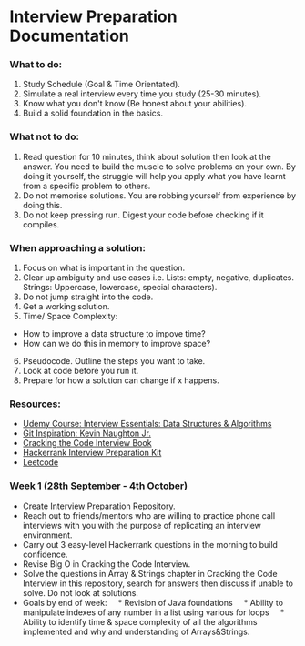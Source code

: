 # Interview Preparation Documentation

### What to do:
1. Study Schedule (Goal & Time Orientated).
2. Simulate a real interview every time you study (25-30 minutes).
3. Know what you don't know (Be honest about your abilities).
4. Build a solid foundation in the basics. 

### What not to do:
1. Read question for 10 minutes, think about solution then look at the answer. You need to build the muscle to solve problems on your own. By doing it yourself, the struggle will help you apply what you have learnt from a specific problem to others. 
2. Do not memorise solutions. You are robbing yourself from experience by doing this. 
3. Do not keep pressing run. Digest your code before checking if it compiles. 

### When approaching a solution:
1. Focus on what is important in the question. 
2. Clear up ambiguity and use cases i.e. Lists: empty, negative, duplicates. Strings: Uppercase, lowercase, special characters).
3. Do not jump straight into the code.
4. Get a working solution.
5. Time/ Space Complexity: 
*	How to improve a data structure to impove time?
* 	How can we do this in memory to improve space?
6. Pseudocode. Outline the steps you want to take.
7. Look at code before you run it. 
8. Prepare for how a solution can change if x happens. 

### Resources: 
*	[Udemy Course: Interview Essentials: Data Structures & Algorithms](https://www.udemy.com/course/coding-interview-essentials)
* 	[Git Inspiration: Kevin Naughton Jr.](https://github.com/kdn251/interviews)
*	[Cracking the Code Interview Book](https://www.academia.edu/38223757/Cracking_the_Coding_Interview_6th_Edition_189_Programming_Questions_and_Solutions)
*	[Hackerrank Interview Preparation Kit](https://www.hackerrank.com/interview/interview-preparation-kit)
*	[Leetcode](https://leetcode.com/)

### Week 1 (28th September - 4th October)
*	Create Interview Preparation Repository.
*	Reach out to friends/mentors who are willing to practice phone call interviews with you with the purpose of replicating an interview environment. 
*	Carry out 3 easy-level Hackerrank questions in the morning to build confidence.
*	Revise Big O in Cracking the Code Interview.
*	Solve the questions in Array & Strings chapter in Cracking the Code Interview in this repository, search for answers then discuss if unable to solve. Do not look at solutions. 
*	Goals by end of week: 
&nbsp;&nbsp;&nbsp; * Revision of Java foundations
&nbsp;&nbsp;&nbsp; * Ability to manipulate indexes of any number in a list using various for loops
&nbsp;&nbsp;&nbsp; * Ability to identify time & space complexity of all the algorithms implemented and why and understanding of Arrays&Strings.
